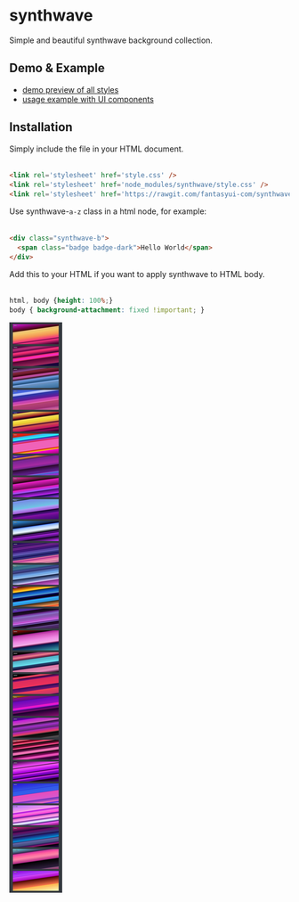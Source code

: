 # synthwave
Simple and beautiful synthwave background collection.

## Demo & Example

- [demo preview of all styles](https://rawgit.com/fantasyui-com/synthwave/master/demo.html)
- [usage example with UI components](https://rawgit.com/fantasyui-com/synthwave/master/index.html)

## Installation

Simply include the file in your HTML document.
```html

<link rel='stylesheet' href='style.css' />
<link rel='stylesheet' href='node_modules/synthwave/style.css' />
<link rel='stylesheet' href='https://rawgit.com/fantasyui-com/synthwave/master/style.css' />

```

Use synthwave-```a-z``` class in a html node, for example:

```html

<div class="synthwave-b">
  <span class="badge badge-dark">Hello World</span>
</div>


```

Add this to your HTML if you want to apply synthwave to HTML body.
```css

html, body {height: 100%;}
body { background-attachment: fixed !important; }

```

![](screenshot.jpg)
